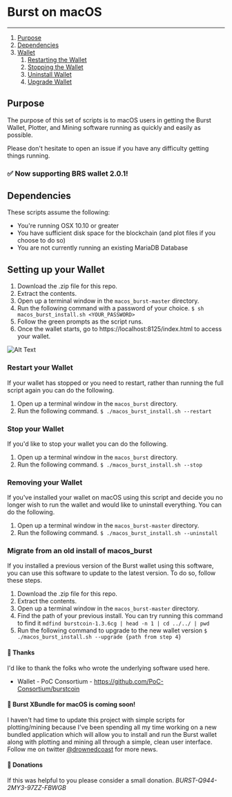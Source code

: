 # Burst on macOS
---
1. [Purpose](#purpose)
2. [Dependencies](#dep)
3. [Wallet](#wallet)
    1. [Restarting the Wallet](#swallet)
    2. [Stopping the Wallet](#twallet)
    3. [Uninstall Wallet](#rwallet) 
    4. [Upgrade Wallet](#uwallet) 

## Purpose <a name="purpose"> </a>
The purpose of this set of scripts is to macOS users in getting the Burst Wallet, Plotter, and Mining software running as quickly and easily as possible.

Please don't hesitate to open an issue if you have any difficulty getting things running.

### ✅  Now supporting BRS wallet 2.0.1!

## Dependencies <a name="dep"> </a>
These scripts assume the following:
- You're running OSX 10.10 or greater
- You have sufficient disk space for the blockchain (and plot files if you choose to do so)
- You are not currently running an existing MariaDB Database
## Setting up your Wallet <a name="wallet"></a>
1. Download the .zip file for this repo.
2. Extract the contents.
3. Open up a terminal window in the `macos_burst-master` directory.
4. Run the following command with a password of your choice.
    ```$ sh macos_burst_install.sh <YOUR_PASSWORD>```
5. Follow the green prompts as the script runs.
6. Once the wallet starts, go to https://localhost:8125/index.html to access your wallet.

![Alt Text](https://media.giphy.com/media/3oFzmkv6II17QkwRSo/giphy.gif)

### Restart your Wallet <a name="swallet"></a>
If your wallet has stopped or you need to restart, rather than running the full script again you can do the following.
1. Open up a terminal window in the `macos_burst` directory.
2. Run the following command.
    ```$ ./macos_burst_install.sh --restart```

### Stop your Wallet <a name="twallet"></a>
If you'd like to stop your wallet you can do the following.
1. Open up a terminal window in the `macos_burst` directory.
2. Run the following command.
    ```$ ./macos_burst_install.sh --stop```

### Removing your Wallet <a name="rwallet"></a>
If you've installed your wallet on macOS using this script and decide you no longer wish to run the wallet and would like to uninstall everything. You can do the following.
1. Open up a terminal window in the `macos_burst-master` directory.
2. Run the following command.
    ```$ ./macos_burst_install.sh --uninstall```

### Migrate from an old install of macos_burst <a name="uwallet"></a>
If you installed a previous version of the Burst wallet using this software, you can use this software to update to the latest version. To do so, follow these steps.
1. Download the .zip file for this repo.
2. Extract the contents.
3. Open up a terminal window in the `macos_burst-master` directory.
4. Find the path of your previous install. You can try running this command to find it 
    ```mdfind burstcoin-1.3.6cg | head -n 1 | cd ../../ | pwd```
5. Run the following command to upgrade to the new wallet version
    ```$ ./macos_burst_install.sh --upgrade {path from step 4}```

#### 🙌 Thanks 
I'd like to thank the folks who wrote the underlying software used here.
- Wallet - PoC Consortium - https://github.com/PoC-Consortium/burstcoin

#### 🎉 Burst XBundle for macOS is coming soon!
I haven't had time to update this project with simple scripts for plotting/mining because I've been spending all my time working on a new bundled application which will allow you to install and run the Burst wallet along with plotting and mining all through a simple, clean user interface. Follow me on twitter [@drownedcoast](https://twitter.com/@drownedcoast) for more news. 

#### 💸 Donations 
If this was helpful to you please consider a small donation. _BURST-Q944-2MY3-97ZZ-FBWGB_

